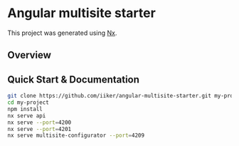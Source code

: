 # Angular multisite starter

This project was generated using [Nx](https://nx.dev).

## Overview

## Quick Start & Documentation

```bash
git clone https://github.com/iiker/angular-multisite-starter.git my-project
cd my-project
npm install
nx serve api
nx serve --port=4200
nx serve --port=4201
nx serve multisite-configurator --port=4209
```
